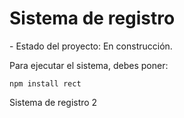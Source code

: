 <h1> Sistema de registro </h1>
- Estado del proyecto: En construcción.

Para ejecutar el sistema, debes poner: 

```npm install rect```

Sistema de registro 2

